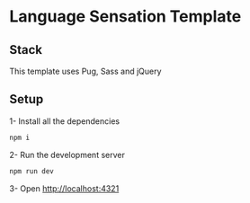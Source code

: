 # Language Sensation Template

## Stack

This template uses Pug, Sass and jQuery

## Setup

1- Install all the dependencies

```sh
npm i
```

2- Run the development server

```sh
npm run dev
```

3- Open [http://localhost:4321](http://localhost:4321)